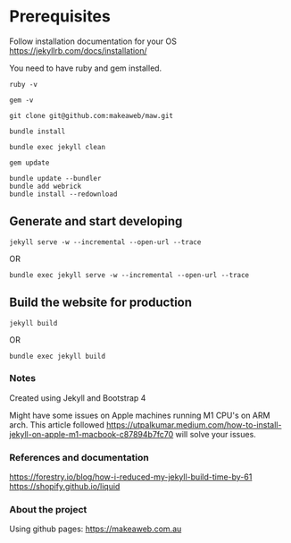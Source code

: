 # Prerequisites 

Follow installation documentation for your OS https://jekyllrb.com/docs/installation/

You need to have ruby and gem installed.

```
ruby -v
```

```
gem -v
```

```
git clone git@github.com:makeaweb/maw.git
```

```
bundle install
```

```
bundle exec jekyll clean
```

```
gem update
```

```
bundle update --bundler
bundle add webrick
bundle install --redownload
```

## Generate and start developing

```
jekyll serve -w --incremental --open-url --trace
```

OR

```
bundle exec jekyll serve -w --incremental --open-url --trace
```

## Build the website for production

```
jekyll build
```

OR

```
bundle exec jekyll build
```

### Notes

Created using Jekyll and Bootstrap 4

Might have some issues on Apple machines running M1 CPU's on ARM arch. This article followed https://utpalkumar.medium.com/how-to-install-jekyll-on-apple-m1-macbook-c87894b7fc70 will solve your issues.

### References and documentation

<a target="_blank" href="https://forestry.io/blog/how-i-reduced-my-jekyll-build-time-by-61/">https://forestry.io/blog/how-i-reduced-my-jekyll-build-time-by-61</a><br>
<a target="_blank" href="https://shopify.github.io/liquid/">https://shopify.github.io/liquid</a><br>

### About the project

Using github pages: https://makeaweb.com.au